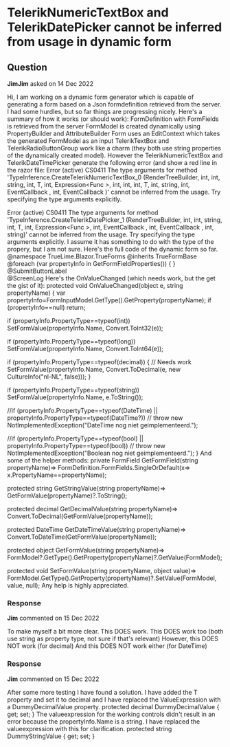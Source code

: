 # TelerikNumericTextBox and TelerikDatePicker cannot be inferred from usage in dynamic form

## Question

**JimJim** asked on 14 Dec 2022

Hi, I am working on a dynamic form generator which is capable of generating a form based on a Json formdefinition retrieved from the server. I had some hurdles, but so far things are progressing nicely. Here's a summary of how it works (or should work): FormDefinition with FormFields is retrieved from the server FormModel is created dynamically using PropertyBuilder and AttributeBuilder Form uses an EditContext which takes the generated FormModel as an input TelerikTextBox and TelerikRadioButtonGroup work like a charm (they both use string properties of the dynamically created model). However the TelerikNumericTextBox and TelerikDateTimePicker generate the following error (and show a red line in the razor file: Error (active) CS0411 The type arguments for method 'TypeInference.CreateTelerikNumericTextBox_0 <T> (RenderTreeBuilder, int, int, string, int, T, int, Expression<Func <T>>, int, int, int, T, int, string, int, EventCallback <object>, int, EventCallback <T> )' cannot be inferred from the usage. Try specifying the type arguments explicitly.

Error (active) CS0411 The type arguments for method 'TypeInference.CreateTelerikDatePicker_1 <T> (RenderTreeBuilder, int, int, string, int, T, int, Expression<Func <T>>, int, EventCallback <object>, int, EventCallback <T>, int, string)' cannot be inferred from the usage. Try specifying the type arguments explicitly. I assume it has something to do with the type of the propery, but I am not sure. Here's the full code of the dynamic form so far. @namespace TrueLime.Blazor.TrueForms
@inherits TrueFormBase <TelerikForm EditContext="@FormEditContext" OnSubmit="@HandleSubmit"> <FormValidation> <DataAnnotationsValidator> </DataAnnotationsValidator> </FormValidation> <FormItems> @foreach (var propertyInfo in GetFormFieldProperties())
{ <FormItem Field="@(propertyInfo.Name)"> <Template> <div class="mb-1 row"> <label for="@(propertyInfo.Name)" class="k-label k-form-label col-sm-2"> @propertyInfo.DisplayName() </label> <div class="col-sm-8"> @switch (GetFormControlType(propertyInfo.Name))
{
case "textbox": <TelerikTextBox Id="@(propertyInfo.Name)" Value="@GetStringValue(propertyInfo.Name)" ValueExpression="@(()=> propertyInfo.Name)" OnChange="OnChange" ValueChanged="@(value=> OnValueChanged(value, propertyInfo.Name))" InputMode="text" PlaceHolder="@propertyInfo.PlaceholderDescription()"> </TelerikTextBox> break;
case "decimaltextbox": <TelerikNumericTextBox Id="@(propertyInfo.Name)" Value="@GetDecimalValue(propertyInfo.Name)" ValueExpression="@(()=> propertyInfo.Name)" Decimals="2" Step="0.01m" Format="@CurrencyFormat" OnChange="OnChange" ValueChanged="@(value=> OnValueChanged(value, propertyInfo.Name))"> </TelerikNumericTextBox> break;
case "datepicker": <TelerikDatePicker Id="@(propertyInfo.Name)" Value="@GetDateTimeValue(propertyInfo.Name)" ValueExpression="@(()=> propertyInfo.Name)" OnChange="OnChange" ValueChanged="@((DateTime value)=> OnValueChanged(value, propertyInfo.Name))" Placeholder="@propertyInfo.PlaceholderDescription()"> </TelerikDatePicker> break;
case "radiogroup": <TelerikRadioGroup Id="@(propertyInfo.Name)" Value="@GetStringValue(propertyInfo.Name)" ValueExpression="@(()=> propertyInfo.Name)" OnChange="OnChange" ValueChanged="@((string value)=> OnValueChanged(value, propertyInfo.Name))" Layout="@GetRadioGroupLayout(propertyInfo.Name)" Data="@GetFormOptions(propertyInfo.Name)" ValueField="@nameof(FormOption.Value)" TextField="@nameof(FormOption.Text)"> </TelerikRadioGroup> break;
} </div> <div class="col-sm-2"> <TrueFormValidationMessage For="@(new FieldIdentifier(FormModel, propertyInfo.Name))" /> </div> </div> </Template> </FormItem> } </FormItems> <FormButtons> <TelerikButton ButtonType="ButtonType.Submit"> @SubmitButtonLabel </TelerikButton> </FormButtons> </TelerikForm> <br /> @ScreenLog Here's the OnValueChanged (which needs work, but the get the gist of it): protected void OnValueChanged(object e, string propertyName)
{
var propertyInfo=FormInputModel.GetType().GetProperty(propertyName);
if (propertyInfo==null) return;

if (propertyInfo.PropertyType==typeof(int))
SetFormValue(propertyInfo.Name, Convert.ToInt32(e));

if (propertyInfo.PropertyType==typeof(long))
SetFormValue(propertyInfo.Name, Convert.ToInt64(e));

if (propertyInfo.PropertyType==typeof(decimal))
{
// Needs work
SetFormValue(propertyInfo.Name, Convert.ToDecimal(e, new CultureInfo("nl-NL", false)));
}

if (propertyInfo.PropertyType==typeof(string))
SetFormValue(propertyInfo.Name, e.ToString());

//if (propertyInfo.PropertyType==typeof(DateTime) || propertyInfo.PropertyType==typeof(DateTime?))
// throw new NotImplementedException("DateTime nog niet geimplementeerd.");

//if (propertyInfo.PropertyType==typeof(bool) || propertyInfo.PropertyType==typeof(bool))
// throw new NotImplementedException("Boolean nog niet geimplementeerd.");
} And some of the helper methods: private FormField GetFormField(string propertyName)=>
FormDefinition.FormFields.SingleOrDefault(x=> x.PropertyName==propertyName);

protected string GetStringValue(string propertyName)=>
GetFormValue(propertyName)?.ToString();

protected decimal GetDecimalValue(string propertyName)=>
Convert.ToDecimal(GetFormValue(propertyName));

protected DateTime GetDateTimeValue(string propertyName)=>
Convert.ToDateTime(GetFormValue(propertyName));

protected object GetFormValue(string propertyName)=>
FormModel?.GetType().GetProperty(propertyName)?.GetValue(FormModel);

protected void SetFormValue(string propertyName, object value)=>
FormModel.GetType().GetProperty(propertyName)?.SetValue(FormModel, value, null); Any help is highly appreciated.

### Response

**Jim** commented on 15 Dec 2022

To make myself a bit more clear. This DOES work. <TelerikTextBox Id="@(propertyInfo.Name)" Value="@GetStringValue(propertyInfo.Name)" ValueExpression="@(()=> propertyInfo.Name)" OnChange="OnChange" ValueChanged="@(value=> OnValueChanged(value, propertyInfo.Name))" InputMode="text" PlaceHolder="@propertyInfo.PlaceholderDescription()"> </TelerikTextBox> This DOES work too (both use string as property type, not sure if that's relevant) <TelerikRadioGroup Id="@(propertyInfo.Name)" Value="@GetStringValue(propertyInfo.Name)" ValueExpression="@(()=> propertyInfo.Name)" OnChange="OnChange" ValueChanged="@((string value)=> OnValueChanged(value, propertyInfo.Name))" Layout="@GetRadioGroupLayout(propertyInfo.Name)" Data="@GetFormOptions(propertyInfo.Name)" ValueField="@nameof(FormOption.Value)" TextField="@nameof(FormOption.Text)"> </TelerikRadioGroup> However, this DOES NOT work (for decimal) <TelerikNumericTextBox Id="@(propertyInfo.Name)" Value="@GetDecimalValue(propertyInfo.Name)" ValueExpression="@(()=> propertyInfo.Name)" Decimals="2" Step="0.01m" Format="@CurrencyFormat" OnChange="OnChange" ValueChanged="@(value=> OnValueChanged(value, propertyInfo.Name))"> </TelerikNumericTextBox> And this DOES NOT work either (for DateTime) <TelerikDatePicker Id="@(propertyInfo.Name)" Value="@GetDateTimeValue(propertyInfo.Name)" ValueExpression="@(()=> propertyInfo.Name)" OnChange="OnChange" ValueChanged="@((DateTime value)=> OnValueChanged(value, propertyInfo.Name))" Placeholder="@propertyInfo.PlaceholderDescription()"> </TelerikDatePicker>

### Response

**Jim** commented on 15 Dec 2022

After some more testing I have found a solution. I have added the T property and set it to decimal and I have replaced the ValueExpression with a DummyDecimalValue property. protected decimal DummyDecimalValue { get; set; } <TelerikNumericTextBox Id="@(propertyInfo.Name)" T="decimal" ValueExpression="@(()=> DummyDecimalValue)" Decimals="2" Step="0.01m" Format="@CurrencyFormat" OnChange="OnChange" Value="@GetDecimalValue(propertyInfo.Name)" ValueChanged="@(value=> OnValueChanged(value, propertyInfo.Name))"> </TelerikNumericTextBox> The valueexpression for the working controls didn't result in an error because the propertyInfo.Name is a string. I have replaced the valueexpression with this for clarification. protected string DummyStringValue { get; set; }
